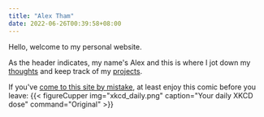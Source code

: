 ```yaml
---
title: "Alex Tham"
date: 2022-06-26T00:39:58+08:00
---
```


Hello, welcome to my personal website.

As the header indicates, my name's Alex and this is where I jot down my [thoughts](/post) and keep track of my [projects](/post/projects). 

If you've [come to this site by mistake](https://www.youtube.com/watch?v=idxVez86Zgc), at least enjoy this comic before you leave:
{{< figureCupper img="xkcd_daily.png"
caption="Your daily XKCD dose"
command="Original" >}}
